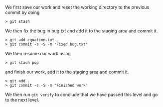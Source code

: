 We first save our work and reset the working directory to the previous commit by doing 

```
> git stash
```

We then fix the bug in bug.txt and add it to the staging area and commit it.

```
> git add equation.txt
> git commit -s -S -m "Fixed bug.txt"
```

We then resume our work using 

```
> git stash pop
```

and finish our work, add it to the staging area and commit it.


```
> git add .
> git commit -s -S -m "Finished work"

```

We then run `git verify` to conclude that we have passed this level and go to the next level.
